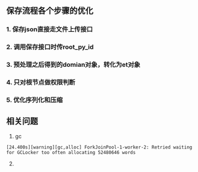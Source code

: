 

##  保存流程各个步骤的优化

### 1. 保存json直接走文件上传接口

### 2. 调用保存接口时传root_py_id

### 3. 预处理之后得到的domian对象，转化为et对象

### 4. 只对根节点做权限判断

### 5. 优化序列化和压缩


## 相关问题

1. gc

```log
[24.400s][warning][gc,alloc] ForkJoinPool-1-worker-2: Retried waiting for GCLocker too often allocating 52480646 words
```

2. 